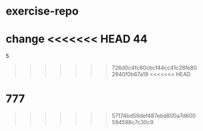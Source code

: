 # exercise-repo
change
<<<<<<< HEAD
44
=======
5
>>>>>>> 726d0c4fc60cbcf44cc41c26fe802940f0b67a19
<<<<<<< HEAD


777
=======
>>>>>>> 57174bd59def487ebd800a7d600594598c7c30c9
